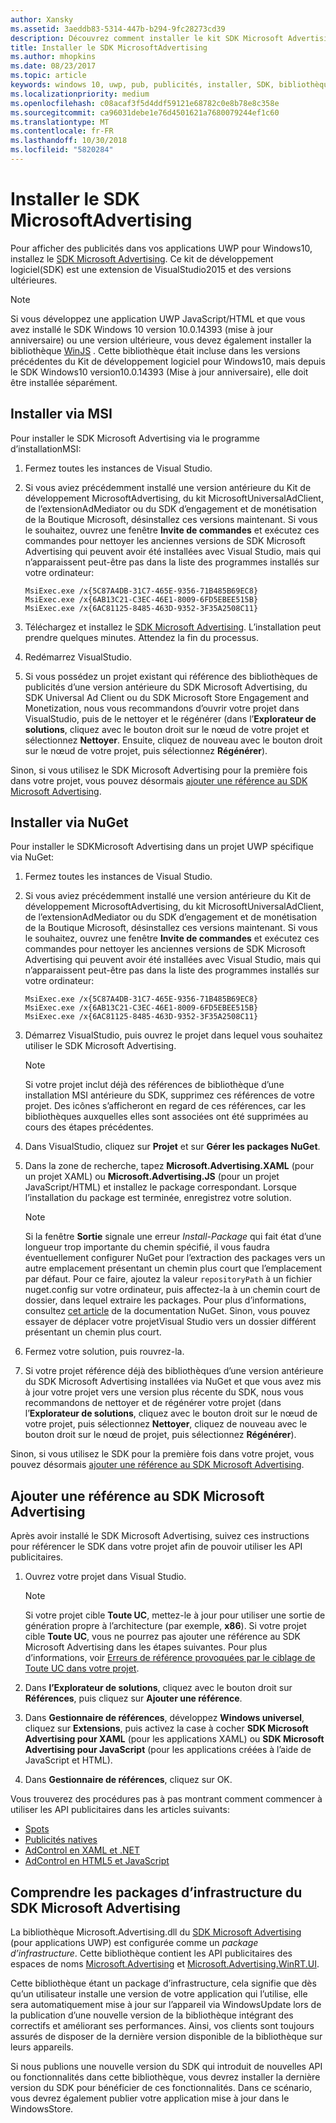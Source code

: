 ```yaml
---
author: Xansky
ms.assetid: 3aeddb83-5314-447b-b294-9fc28273cd39
description: Découvrez comment installer le kit SDK Microsoft Advertising.
title: Installer le SDK MicrosoftAdvertising
ms.author: mhopkins
ms.date: 08/23/2017
ms.topic: article
keywords: windows 10, uwp, pub, publicités, installer, SDK, bibliothèque de publicités
ms.localizationpriority: medium
ms.openlocfilehash: c08acaf3f5d4ddf59121e68782c0e8b78e8c358e
ms.sourcegitcommit: ca96031debe1e76d4501621a7680079244ef1c60
ms.translationtype: MT
ms.contentlocale: fr-FR
ms.lasthandoff: 10/30/2018
ms.locfileid: "5820284"
---
```

# <a name="install-the-microsoft-advertising-sdk"></a>Installer le SDK MicrosoftAdvertising

Pour afficher des publicités dans vos applications UWP pour Windows10, installez le [SDK Microsoft Advertising](http://aka.ms/ads-sdk-uwp). Ce kit de développement logiciel(SDK) est une extension de VisualStudio2015 et des versions ultérieures.

> [!NOTE]
> Si vous développez une application UWP JavaScript/HTML et que vous avez installé le SDK Windows 10 version 10.0.14393 (mise à jour anniversaire) ou une version ultérieure, vous devez également installer la bibliothèque [WinJS](https://github.com/winjs/winjs) . Cette bibliothèque était incluse dans les versions précédentes du Kit de développement logiciel pour Windows10, mais depuis le SDK Windows10 version10.0.14393 (Mise à jour anniversaire), elle doit être installée séparément.

<span id="install-msi" />

## <a name="install-via-msi"></a>Installer via MSI

Pour installer le SDK Microsoft Advertising via le programme d’installationMSI:

1.  Fermez toutes les instances de Visual Studio.

2. Si vous aviez précédemment installé une version antérieure du Kit de développement MicrosoftAdvertising, du kit MicrosoftUniversalAdClient, de l’extensionAdMediator ou du SDK d’engagement et de monétisation de la Boutique Microsoft, désinstallez ces versions maintenant. Si vous le souhaitez, ouvrez une fenêtre **Invite de commandes** et exécutez ces commandes pour nettoyer les anciennes versions de SDK Microsoft Advertising qui peuvent avoir été installées avec Visual Studio, mais qui n’apparaissent peut-être pas dans la liste des programmes installés sur votre ordinateur:
    ```
    MsiExec.exe /x{5C87A4DB-31C7-465E-9356-71B485B69EC8}
    MsiExec.exe /x{6AB13C21-C3EC-46E1-8009-6FD5EBEE515B}
    MsiExec.exe /x{6AC81125-8485-463D-9352-3F35A2508C11}
    ```

3.  Téléchargez et installez le [SDK Microsoft Advertising](http://aka.ms/ads-sdk-uwp). L’installation peut prendre quelques minutes. Attendez la fin du processus.

4.  Redémarrez VisualStudio.

5.  Si vous possédez un projet existant qui référence des bibliothèques de publicités d’une version antérieure du SDK Microsoft Advertising, du SDK Universal Ad Client ou du SDK Microsoft Store Engagement and Monetization, nous vous recommandons d’ouvrir votre projet dans VisualStudio, puis de le nettoyer et le régénérer (dans l’**Explorateur de solutions**, cliquez avec le bouton droit sur le nœud de votre projet et sélectionnez **Nettoyer**. Ensuite, cliquez de nouveau avec le bouton droit sur le nœud de votre projet, puis sélectionnez **Régénérer**).

  Sinon, si vous utilisez le SDK Microsoft Advertising pour la première fois dans votre projet, vous pouvez désormais [ajouter une référence au SDK Microsoft Advertising](#reference).

<span id="install-nuget" />

## <a name="install-via-nuget"></a>Installer via NuGet

Pour installer le SDKMicrosoft Advertising dans un projet UWP spécifique via NuGet:

1.  Fermez toutes les instances de Visual Studio.

2.  Si vous aviez précédemment installé une version antérieure du Kit de développement MicrosoftAdvertising, du kit MicrosoftUniversalAdClient, de l’extensionAdMediator ou du SDK d’engagement et de monétisation de la Boutique Microsoft, désinstallez ces versions maintenant. Si vous le souhaitez, ouvrez une fenêtre **Invite de commandes** et exécutez ces commandes pour nettoyer les anciennes versions de SDK Microsoft Advertising qui peuvent avoir été installées avec Visual Studio, mais qui n’apparaissent peut-être pas dans la liste des programmes installés sur votre ordinateur:
    ```
    MsiExec.exe /x{5C87A4DB-31C7-465E-9356-71B485B69EC8}
    MsiExec.exe /x{6AB13C21-C3EC-46E1-8009-6FD5EBEE515B}
    MsiExec.exe /x{6AC81125-8485-463D-9352-3F35A2508C11}
    ```

3.  Démarrez VisualStudio, puis ouvrez le projet dans lequel vous souhaitez utiliser le SDK Microsoft Advertising.
    > [!NOTE]
    > Si votre projet inclut déjà des références de bibliothèque d’une installation MSI antérieure du SDK, supprimez ces références de votre projet. Des icônes s’afficheront en regard de ces références, car les bibliothèques auxquelles elles sont associées ont été supprimées au cours des étapes précédentes.

4. Dans VisualStudio, cliquez sur **Projet** et sur **Gérer les packages NuGet**.

5. Dans la zone de recherche, tapez **Microsoft.Advertising.XAML** (pour un projet XAML) ou **Microsoft.Advertising.JS** (pour un projet JavaScript/HTML) et installez le package correspondant. Lorsque l’installation du package est terminée, enregistrez votre solution.
    > [!NOTE]
    > Si la fenêtre **Sortie** signale une erreur *Install-Package* qui fait état d’une longueur trop importante du chemin spécifié, il vous faudra éventuellement configurer NuGet pour l’extraction des packages vers un autre emplacement présentant un chemin plus court que l’emplacement par défaut. Pour ce faire, ajoutez la valeur ```repositoryPath``` à un fichier nuget.config sur votre ordinateur, puis affectez-la à un chemin court de dossier, dans lequel extraire les packages. Pour plus d’informations, consultez [cet article](http://docs.nuget.org/ndocs/consume-packages/configuring-nuget-behavior) de la documentation NuGet. Sinon, vous pouvez essayer de déplacer votre projetVisual Studio vers un dossier différent présentant un chemin plus court.

6. Fermez votre solution, puis rouvrez-la.

7.  Si votre projet référence déjà des bibliothèques d’une version antérieure du SDK Microsoft Advertising installées via NuGet et que vous avez mis à jour votre projet vers une version plus récente du SDK, nous vous recommandons de nettoyer et de régénérer votre projet (dans l’**Explorateur de solutions**, cliquez avec le bouton droit sur le nœud de votre projet, puis sélectionnez **Nettoyer**, cliquez de nouveau avec le bouton droit sur le nœud de projet, puis sélectionnez **Régénérer**).

  Sinon, si vous utilisez le SDK pour la première fois dans votre projet, vous pouvez désormais [ajouter une référence au SDK Microsoft Advertising](#reference).

<span id="reference" />

## <a name="add-a-reference-to-the-microsoft-advertising-sdk"></a>Ajouter une référence au SDK Microsoft Advertising

Après avoir installé le SDK Microsoft Advertising, suivez ces instructions pour référencer le SDK dans votre projet afin de pouvoir utiliser les API publicitaires.

1. Ouvrez votre projet dans Visual Studio.
    > [!NOTE]
    > Si votre projet cible **Toute UC**, mettez-le à jour pour utiliser une sortie de génération propre à l’architecture (par exemple, **x86**). Si votre projet cible **Toute UC**, vous ne pourrez pas ajouter une référence au SDK Microsoft Advertising dans les étapes suivantes. Pour plus d’informations, voir [Erreurs de référence provoquées par le ciblage de Toute UC dans votre projet](known-issues-for-the-advertising-libraries.md#reference_errors).

2. Dans **l’Explorateur de solutions**, cliquez avec le bouton droit sur **Références**, puis cliquez sur **Ajouter une référence**.

3. Dans **Gestionnaire de références**, développez **Windows universel**, cliquez sur **Extensions**, puis activez la case à cocher **SDK Microsoft Advertising pour XAML** (pour les applications XAML) ou **SDK Microsoft Advertising pour JavaScript** (pour les applications créées à l’aide de JavaScript et HTML).

4.  Dans **Gestionnaire de références**, cliquez sur OK.

Vous trouverez des procédures pas à pas montrant comment commencer à utiliser les API publicitaires dans les articles suivants:

* [Spots](interstitial-ads.md)
* [Publicités natives](native-ads.md)
* [AdControl en XAML et .NET](adcontrol-in-xaml-and--net.md)
* [AdControl en HTML5 et JavaScript](adcontrol-in-html-5-and-javascript.md)

<span id="framework" />

## <a name="understanding-framework-packages-in-the-microsoft-advertising-sdk"></a>Comprendre les packages d’infrastructure du SDK Microsoft Advertising

La bibliothèque Microsoft.Advertising.dll du [SDK Microsoft Advertising](http://aka.ms/ads-sdk-uwp) (pour applications UWP) est configurée comme un *package d’infrastructure*. Cette bibliothèque contient les API publicitaires des espaces de noms [Microsoft.Advertising](https://docs.microsoft.com/uwp/api/microsoft.advertising) et [Microsoft.Advertising.WinRT.UI](https://docs.microsoft.com/uwp/api/microsoft.advertising.winrt.ui).

Cette bibliothèque étant un package d’infrastructure, cela signifie que dès qu’un utilisateur installe une version de votre application qui l’utilise, elle sera automatiquement mise à jour sur l’appareil via WindowsUpdate lors de la publication d’une nouvelle version de la bibliothèque intégrant des correctifs et améliorant ses performances. Ainsi, vos clients sont toujours assurés de disposer de la dernière version disponible de la bibliothèque sur leurs appareils.

Si nous publions une nouvelle version du SDK qui introduit de nouvelles API ou fonctionnalités dans cette bibliothèque, vous devrez installer la dernière version du SDK pour bénéficier de ces fonctionnalités. Dans ce scénario, vous devrez également publier votre application mise à jour dans le WindowsStore.

